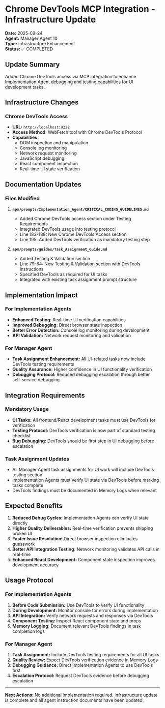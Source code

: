 # Chrome DevTools MCP Integration - Infrastructure Update

**Date:** 2025-09-24  
**Agent:** Manager Agent 10  
**Type:** Infrastructure Enhancement  
**Status:** ✅ COMPLETED

## Update Summary

Added Chrome DevTools access via MCP integration to enhance Implementation Agent debugging and testing capabilities for UI development tasks.

## Infrastructure Changes

### Chrome DevTools Access
- **URL:** `http://localhost:9222` 
- **Access Method:** WebFetch tool with Chrome DevTools Protocol
- **Capabilities:** 
  - DOM inspection and manipulation
  - Console log monitoring
  - Network request monitoring  
  - JavaScript debugging
  - React component inspection
  - Real-time UI state verification

## Documentation Updates

### Files Modified
1. **`apm/prompts/Implementation_Agent/CRITICAL_CODING_GUIDELINES.md`**
   - Added Chrome DevTools access section under Testing Requirements
   - Integrated DevTools usage into testing protocol
   - Line 183-188: New Chrome DevTools Access section
   - Line 195: Added DevTools verification as mandatory testing step

2. **`apm/prompts/guides/Task_Assignment_Guide.md`**
   - Added Testing & Validation section
   - Line 79-84: New Testing & Validation section with DevTools instructions
   - Specified DevTools as required for UI tasks
   - Integrated with existing task assignment prompt structure

## Implementation Impact

### For Implementation Agents
- **Enhanced Testing:** Real-time UI verification capabilities
- **Improved Debugging:** Direct browser state inspection
- **Better Error Detection:** Console log monitoring during development
- **API Validation:** Network request monitoring and validation

### For Manager Agent
- **Task Assignment Enhancement:** All UI-related tasks now include DevTools testing requirements
- **Quality Assurance:** Higher confidence in UI functionality verification
- **Debugging Protocol:** Reduced debugging escalation through better self-service debugging

## Integration Requirements

### Mandatory Usage
- **UI Tasks:** All frontend/React development tasks must use DevTools for verification
- **Testing Protocol:** DevTools verification is now part of standard testing checklist
- **Bug Debugging:** DevTools should be first step in UI debugging before escalation

### Task Assignment Updates
- All Manager Agent task assignments for UI work will include DevTools testing section
- Implementation Agents must verify UI state via DevTools before marking tasks complete
- DevTools findings must be documented in Memory Logs when relevant

## Expected Benefits

1. **Reduced Debug Cycles:** Implementation Agents can verify UI state directly
2. **Higher Quality Deliverables:** Real-time verification prevents shipping broken UI
3. **Faster Issue Resolution:** Direct browser inspection eliminates guesswork
4. **Better API Integration Testing:** Network monitoring validates API calls in real-time
5. **Enhanced React Development:** Component state inspection improves development accuracy

## Usage Protocol

### For Implementation Agents
1. **Before Code Submission:** Use DevTools to verify UI functionality
2. **During Development:** Monitor console for errors during implementation
3. **API Integration:** Verify network requests and responses via DevTools
4. **Component Testing:** Inspect React component state and props
5. **Memory Logging:** Document relevant DevTools findings in task completion logs

### For Manager Agent  
1. **Task Assignment:** Include DevTools testing requirements for all UI tasks
2. **Quality Review:** Expect DevTools verification evidence in Memory Logs
3. **Debugging Guidance:** Direct Implementation Agents to use DevTools first
4. **Escalation Protocol:** Request DevTools evidence before debugging escalation

---

**Next Actions:** No additional implementation required. Infrastructure update is complete and all agent instruction documents have been updated.